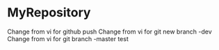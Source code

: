 # MyRepository
Change from vi for github push
Change from vi for git new branch -dev
Change from vi for git branch -master test
